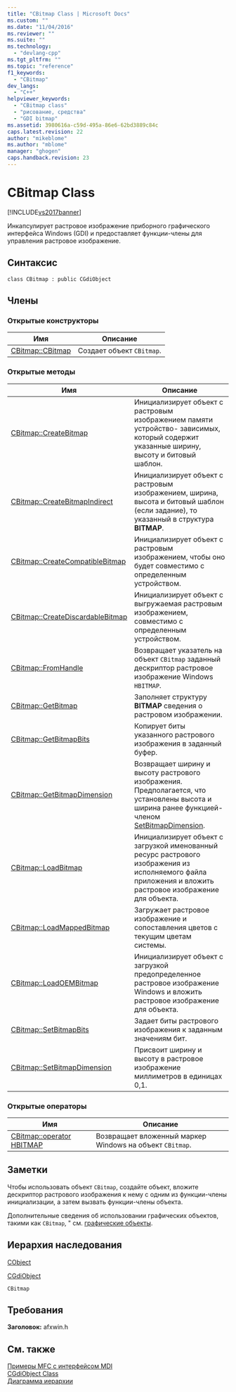 ```yaml
---
title: "CBitmap Class | Microsoft Docs"
ms.custom: ""
ms.date: "11/04/2016"
ms.reviewer: ""
ms.suite: ""
ms.technology: 
  - "devlang-cpp"
ms.tgt_pltfrm: ""
ms.topic: "reference"
f1_keywords: 
  - "CBitmap"
dev_langs: 
  - "C++"
helpviewer_keywords: 
  - "CBitmap class"
  - "рисование, средства"
  - "GDI bitmap"
ms.assetid: 3980616a-c59d-495a-86e6-62bd3889c84c
caps.latest.revision: 22
author: "mikeblome"
ms.author: "mblome"
manager: "ghogen"
caps.handback.revision: 23
---
```

# CBitmap Class
[!INCLUDE[vs2017banner](../../assembler/inline/includes/vs2017banner.md)]

Инкапсулирует растровое изображение приборного графического интерфейса Windows \(GDI\) и предоставляет функции\-члены для управления растровое изображение.  
  
## Синтаксис  
  
```  
class CBitmap : public CGdiObject  
```  
  
## Члены  
  
### Открытые конструкторы  
  
|Имя|Описание|  
|---------|--------------|  
|[CBitmap::CBitmap](../Topic/CBitmap::CBitmap.md)|Создает объект `CBitmap`.|  
  
### Открытые методы  
  
|Имя|Описание|  
|---------|--------------|  
|[CBitmap::CreateBitmap](../Topic/CBitmap::CreateBitmap.md)|Инициализирует объект с растровым изображением памяти устройство\- зависимых, который содержит указанные ширину, высоту и битовый шаблон.|  
|[CBitmap::CreateBitmapIndirect](../Topic/CBitmap::CreateBitmapIndirect.md)|Инициализирует объект с растровым изображением, ширина, высота и битовый шаблон \(если задание\), то указанный в структура **BITMAP**.|  
|[CBitmap::CreateCompatibleBitmap](../Topic/CBitmap::CreateCompatibleBitmap.md)|Инициализирует объект с растровым изображением, чтобы оно будет совместимо с определенным устройством.|  
|[CBitmap::CreateDiscardableBitmap](../Topic/CBitmap::CreateDiscardableBitmap.md)|Инициализирует объект с выгружаемая растровым изображением, совместимо с определенным устройством.|  
|[CBitmap::FromHandle](../Topic/CBitmap::FromHandle.md)|Возвращает указатель на объект `CBitmap` заданный дескриптор растровое изображение Windows `HBITMAP`.|  
|[CBitmap::GetBitmap](../Topic/CBitmap::GetBitmap.md)|Заполняет структуру **BITMAP** сведения о растровом изображении.|  
|[CBitmap::GetBitmapBits](../Topic/CBitmap::GetBitmapBits.md)|Копирует биты указанного растрового изображения в заданный буфер.|  
|[CBitmap::GetBitmapDimension](../Topic/CBitmap::GetBitmapDimension.md)|Возвращает ширину и высоту растрового изображения.  Предполагается, что установлены высота и ширина ранее функцией\-членом [SetBitmapDimension](../Topic/CBitmap::SetBitmapDimension.md).|  
|[CBitmap::LoadBitmap](../Topic/CBitmap::LoadBitmap.md)|Инициализирует объект с загрузкой именованный ресурс растрового изображения из исполняемого файла приложения и вложить растровое изображение для объекта.|  
|[CBitmap::LoadMappedBitmap](../Topic/CBitmap::LoadMappedBitmap.md)|Загружает растровое изображение и сопоставления цветов с текущим цветам системы.|  
|[CBitmap::LoadOEMBitmap](../Topic/CBitmap::LoadOEMBitmap.md)|Инициализирует объект с загрузкой предопределенное растровое изображение Windows и вложить растровое изображение для объекта.|  
|[CBitmap::SetBitmapBits](../Topic/CBitmap::SetBitmapBits.md)|Задает биты растрового изображения к заданным значениям бит.|  
|[CBitmap::SetBitmapDimension](../Topic/CBitmap::SetBitmapDimension.md)|Присвоит ширину и высоту в растровое изображение миллиметров в единицах 0,1.|  
  
### Открытые операторы  
  
|Имя|Описание|  
|---------|--------------|  
|[CBitmap::operator HBITMAP](../Topic/CBitmap::operator%20HBITMAP.md)|Возвращает вложенный маркер Windows на объект `CBitmap`.|  
  
## Заметки  
 Чтобы использовать объект `CBitmap`, создайте объект, вложите дескриптор растрового изображения к нему с одним из функции\-члены инициализации, а затем вызвать функции\-члены объекта.  
  
 Дополнительные сведения об использовании графических объектов, такими как `CBitmap`, " см. [графические объекты](../../mfc/graphic-objects.md).  
  
## Иерархия наследования  
 [CObject](../Topic/CObject%20Class.md)  
  
 [CGdiObject](../../mfc/reference/cgdiobject-class.md)  
  
 `CBitmap`  
  
## Требования  
 **Заголовок:** afxwin.h  
  
## См. также  
 [Примеры MFC с интерфейсом MDI](../../top/visual-cpp-samples.md)   
 [CGdiObject Class](../../mfc/reference/cgdiobject-class.md)   
 [Диаграмма иерархии](../../mfc/hierarchy-chart.md)